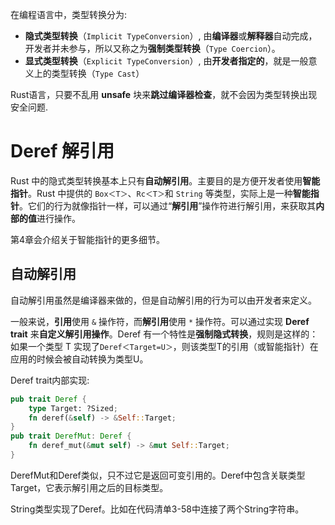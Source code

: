 
在编程语言中，类型转换分为:

* **隐式类型转换**（`Implicit TypeConversion`）, 由**编译器**或**解释器**自动完成，开发者并未参与，所以又称之为**强制类型转换**（`Type Coercion`）。
* **显式类型转换**（`Explicit TypeConversion`）, 由**开发者指定的**，就是一般意义上的类型转换（`Type Cast`）

Rust语言，只要不乱用 **unsafe** 块来**跳过编译器检查**，就不会因为类型转换出现安全问题.

# Deref 解引用

Rust 中的隐式类型转换基本上只有**自动解引用**。主要目的是方便开发者使用**智能指针**。Rust 中提供的 `Box＜T＞`、`Rc＜T＞`和 `String` 等类型，实际上是一种**智能指针**。它们的行为就像指针一样，可以通过“**解引用**”操作符进行解引用，来获取其**内部的值**进行操作。

第4章会介绍关于智能指针的更多细节。

## 自动解引用

自动解引用虽然是编译器来做的，但是自动解引用的行为可以由开发者来定义。

一般来说，**引用**使用 `&` 操作符，而**解引用**使用 `*` 操作符。可以通过实现 **Deref trait** 来**自定义解引用操作**。Deref 有一个特性是**强制隐式转换**，规则是这样的：如果一个类型 T 实现了`Deref＜Target=U＞`，则该类型T的引用（或智能指针）在应用的时候会被自动转换为类型U。

Deref trait内部实现:

```rust
pub trait Deref {
	type Target: ?Sized;
	fn deref(&self) -> &Self::Target;
}
pub trait DerefMut: Deref {
	fn deref_mut(&mut self) -> &mut Self::Target;
}
```

DerefMut和Deref类似，只不过它是返回可变引用的。Deref中包含关联类型Target，它表示解引用之后的目标类型。

String类型实现了Deref。比如在代码清单3-58中连接了两个String字符串。

```rust

```




